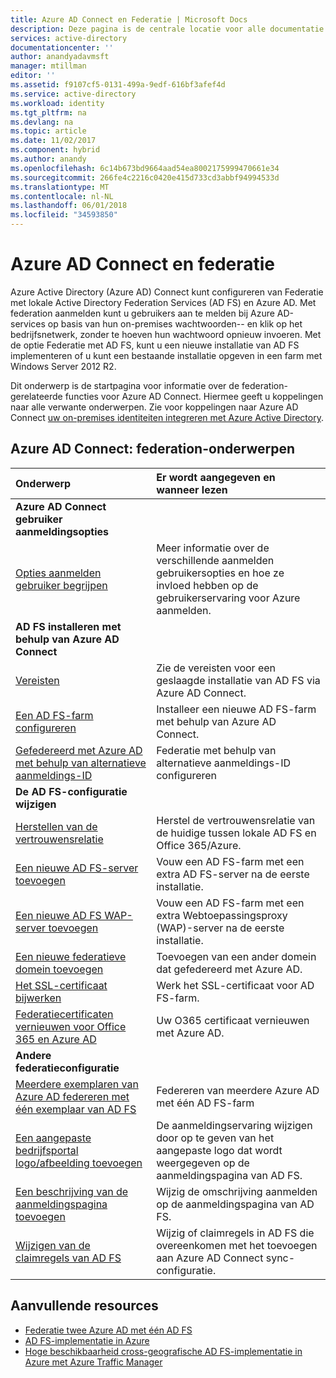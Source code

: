 ```yaml
---
title: Azure AD Connect en Federatie | Microsoft Docs
description: Deze pagina is de centrale locatie voor alle documentatie over AD FS-bewerkingen die gebruikmaken van Azure AD Connect.
services: active-directory
documentationcenter: ''
author: anandyadavmsft
manager: mtillman
editor: ''
ms.assetid: f9107cf5-0131-499a-9edf-616bf3afef4d
ms.service: active-directory
ms.workload: identity
ms.tgt_pltfrm: na
ms.devlang: na
ms.topic: article
ms.date: 11/02/2017
ms.component: hybrid
ms.author: anandy
ms.openlocfilehash: 6c14b673bd9664aad54ea8002175999470661e34
ms.sourcegitcommit: 266fe4c2216c0420e415d733cd3abbf94994533d
ms.translationtype: MT
ms.contentlocale: nl-NL
ms.lasthandoff: 06/01/2018
ms.locfileid: "34593850"
---
```

# <a name="azure-ad-connect-and-federation"></a>Azure AD Connect en federatie
Azure Active Directory (Azure AD) Connect kunt configureren van Federatie met lokale Active Directory Federation Services (AD FS) en Azure AD. Met federation aanmelden kunt u gebruikers aan te melden bij Azure AD-services op basis van hun on-premises wachtwoorden-- en klik op het bedrijfsnetwerk, zonder te hoeven hun wachtwoord opnieuw invoeren. Met de optie Federatie met AD FS, kunt u een nieuwe installatie van AD FS implementeren of u kunt een bestaande installatie opgeven in een farm met Windows Server 2012 R2.

Dit onderwerp is de startpagina voor informatie over de federation-gerelateerde functies voor Azure AD Connect. Hiermee geeft u koppelingen naar alle verwante onderwerpen. Zie voor koppelingen naar Azure AD Connect [uw on-premises identiteiten integreren met Azure Active Directory](active-directory-aadconnect.md).

## <a name="azure-ad-connect-federation-topics"></a>Azure AD Connect: federation-onderwerpen
| Onderwerp | Er wordt aangegeven en wanneer lezen |
|:--- |:--- |
| **Azure AD Connect gebruiker aanmeldingsopties** | |
| [Opties aanmelden gebruiker begrijpen](active-directory-aadconnect-user-signin.md) |Meer informatie over de verschillende aanmelden gebruikersopties en hoe ze invloed hebben op de gebruikerservaring voor Azure aanmelden. |
| **AD FS installeren met behulp van Azure AD Connect** | |
| [Vereisten](active-directory-aadconnect-get-started-custom.md#ad-fs-configuration-pre-requisites) |Zie de vereisten voor een geslaagde installatie van AD FS via Azure AD Connect. |
| [Een AD FS-farm configureren](active-directory-aadconnect-get-started-custom.md#configuring-federation-with-ad-fs) |Installeer een nieuwe AD FS-farm met behulp van Azure AD Connect. |
| [Gefedereerd met Azure AD met behulp van alternatieve aanmeldings-ID ](active-directory-aadconnect-federation-management.md#alternateid) | Federatie met behulp van alternatieve aanmeldings-ID configureren  |
| **De AD FS-configuratie wijzigen** | |
| [Herstellen van de vertrouwensrelatie](active-directory-aadconnect-federation-management.md#repairthetrust) |Herstel de vertrouwensrelatie van de huidige tussen lokale AD FS en Office 365/Azure. |
| [Een nieuwe AD FS-server toevoegen](active-directory-aadconnect-federation-management.md#addadfsserver) |Vouw een AD FS-farm met een extra AD FS-server na de eerste installatie. |
| [Een nieuwe AD FS WAP-server toevoegen](active-directory-aadconnect-federation-management.md#addwapserver) |Vouw een AD FS-farm met een extra Webtoepassingsproxy (WAP)-server na de eerste installatie. |
| [Een nieuwe federatieve domein toevoegen](active-directory-aadconnect-federation-management.md#addfeddomain) |Toevoegen van een ander domein dat gefedereerd met Azure AD. |
| [Het SSL-certificaat bijwerken](active-directory-aadconnectfed-ssl-update.md)| Werk het SSL-certificaat voor AD FS-farm. |
| [Federatiecertificaten vernieuwen voor Office 365 en Azure AD](active-directory-aadconnect-o365-certs.md)|Uw O365 certificaat vernieuwen met Azure AD.|
| **Andere federatieconfiguratie** | |
| [Meerdere exemplaren van Azure AD federeren met één exemplaar van AD FS](active-directory-aadconnectfed-single-adfs-multitenant-federation.md) | Federeren van meerdere Azure AD met één AD FS-farm| 
| [Een aangepaste bedrijfsportal logo/afbeelding toevoegen](active-directory-aadconnect-federation-management.md#customlogo) |De aanmeldingservaring wijzigen door op te geven van het aangepaste logo dat wordt weergegeven op de aanmeldingspagina van AD FS. |
| [Een beschrijving van de aanmeldingspagina toevoegen](active-directory-aadconnect-federation-management.md#addsignindescription) |Wijzig de omschrijving aanmelden op de aanmeldingspagina van AD FS. |
| [Wijzigen van de claimregels van AD FS](active-directory-aadconnect-federation-management.md#modclaims) |Wijzig of claimregels in AD FS die overeenkomen met het toevoegen aan Azure AD Connect sync-configuratie. |


## <a name="additional-resources"></a>Aanvullende resources
* [Federatie twee Azure AD met één AD FS](active-directory-aadconnectfed-single-adfs-multitenant-federation.md)
* [AD FS-implementatie in Azure](active-directory-aadconnect-azure-adfs.md)
* [Hoge beschikbaarheid cross-geografische AD FS-implementatie in Azure met Azure Traffic Manager](../active-directory-adfs-in-azure-with-azure-traffic-manager.md)
